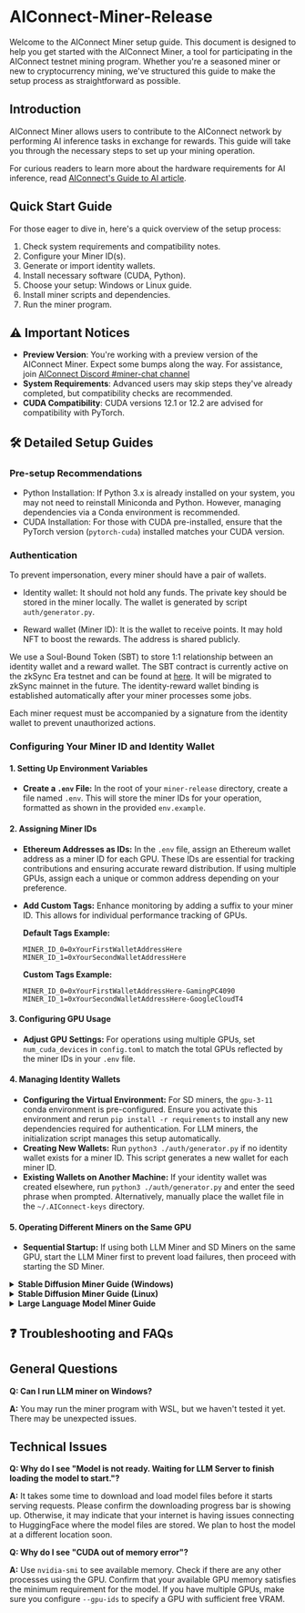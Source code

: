# AIConnect-Miner-Release

Welcome to the AIConnect Miner setup guide. This document is designed to help you get started with the AIConnect Miner, a tool for participating in the AIConnect testnet mining program. Whether you're a seasoned miner or new to cryptocurrency mining, we've structured this guide to make the setup process as straightforward as possible.
##  Introduction

AIConnect Miner allows users to contribute to the AIConnect network by performing AI inference tasks in exchange for rewards. This guide will take you through the necessary steps to set up your mining operation.

For curious readers to learn more about the hardware requirements for AI inference, read [AIConnect's Guide to AI article](https://AIConnectai.medium.com/AIConnects-guide-to-ai-beginner-s-series-part-2-db77458a62dd).

##  Quick Start Guide

For those eager to dive in, here's a quick overview of the setup process:

1. Check system requirements and compatibility notes.
2. Configure your Miner ID(s).
3. Generate or import identity wallets.
4. Install necessary software (CUDA, Python).
5. Choose your setup: Windows or Linux guide.
6. Install miner scripts and dependencies.
7. Run the miner program.

## ⚠️ Important Notices

- **Preview Version**: You're working with a preview version of the AIConnect Miner. Expect some bumps along the way. For assistance, join [AIConnect Discord #miner-chat channel]( https://discord.com/invite/AIConnectai)
- **System Requirements**: Advanced users may skip steps they've already completed, but compatibility checks are recommended.
- **CUDA Compatibility**: CUDA versions 12.1 or 12.2 are advised for compatibility with PyTorch.

## 🛠️ Detailed Setup Guides

### Pre-setup Recommendations

- Python Installation: If Python 3.x is already installed on your system, you may not need to reinstall Miniconda and Python. However, managing dependencies via a Conda environment is recommended.
- CUDA Installation: For those with CUDA pre-installed, ensure that the PyTorch version (`pytorch-cuda`) installed matches your CUDA version.

### Authentication

To prevent impersonation, every miner should have a pair of wallets.

- Identity wallet: It should not hold any funds. The private key should be stored in the miner locally. The wallet is generated by script `auth/generator.py`.

- Reward wallet (Miner ID): It is the wallet to receive points. It may hold NFT to boost the rewards. The address is shared publicly.

We use a Soul-Bound Token (SBT) to store 1:1 relationship between an identity wallet and a reward wallet. The SBT contract is currently active on the zkSync Era testnet and can be found at [here](https://sepolia.explorer.zksync.io/address/0x7798de1aE119b76037299F9B063e39760D530C10). It will be migrated to zkSync mainnet in the future. The identity-reward wallet binding is established automatically after your miner processes some jobs.

Each miner request must be accompanied by a signature from the identity wallet to prevent unauthorized actions.

### Configuring Your Miner ID and Identity Wallet

#### 1. **Setting Up Environment Variables**
- **Create a `.env` File:** In the root of your `miner-release` directory, create a file named `.env`. This will store the miner IDs for your operation, formatted as shown in the provided `env.example`.

#### 2. **Assigning Miner IDs**
- **Ethereum Addresses as IDs:** In the `.env` file, assign an Ethereum wallet address as a miner ID for each GPU. These IDs are essential for tracking contributions and ensuring accurate reward distribution. If using multiple GPUs, assign each a unique or common address depending on your preference.
- **Add Custom Tags:** Enhance monitoring by adding a suffix to your miner ID. This allows for individual performance tracking of GPUs.

  **Default Tags Example:**
  ```plaintext
  MINER_ID_0=0xYourFirstWalletAddressHere
  MINER_ID_1=0xYourSecondWalletAddressHere
  ```

  **Custom Tags Example:**
  ```plaintext
  MINER_ID_0=0xYourFirstWalletAddressHere-GamingPC4090
  MINER_ID_1=0xYourSecondWalletAddressHere-GoogleCloudT4
  ```

#### 3. **Configuring GPU Usage**
- **Adjust GPU Settings:** For operations using multiple GPUs, set `num_cuda_devices` in `config.toml` to match the total GPUs reflected by the miner IDs in your `.env` file.

#### 4. **Managing Identity Wallets**
- **Configuring the Virtual Environment:** For SD miners, the `gpu-3-11` conda environment is pre-configured. Ensure you activate this environment and rerun `pip install -r requirements` to install any new dependencies required for authentication. For LLM miners, the initialization script manages this setup automatically.
- **Creating New Wallets:** Run `python3 ./auth/generator.py` if no identity wallet exists for a miner ID. This script generates a new wallet for each miner ID.
- **Existing Wallets on Another Machine:** If your identity wallet was created elsewhere, run `python3 ./auth/generator.py` and enter the seed phrase when prompted. Alternatively, manually place the wallet file in the `~/.AIConnect-keys` directory.

#### 5. **Operating Different Miners on the Same GPU**
- **Sequential Startup:** If using both LLM Miner and SD Miners on the same GPU, start the LLM Miner first to prevent load failures, then proceed with starting the SD Miner.

<details>
<summary><b>Stable Diffusion Miner Guide (Windows)</b></summary>

#### Step 1. (Optional) Update GPU drivers

1. Go to the [NVIDIA Driver Downloads](https://www.nvidia.com/Download/index.aspx) page.

2. Select your GPU model and OS.

3. Download and install the latest driver. Restart your PC if necessary.

#### Step 2. Install Miniconda

1. Download the Miniconda Installer. 
- Visit the [Miniconda Downloads page](https://docs.conda.io/projects/miniconda/en/latest/). 
- Get the latest Windows 64-bit version for Python 3.11.
conda activate pytorch-gpu-python-3-10.
#### Step 3. Create a Conda Environment

1. Open a command prompt (Win + X > “Command Prompt”).

2. Create the Environment:
- Type `conda create --name gpu-3-11 python=3.11` (or choose your Python version).
- Press Enter and wait for the process to finish.

3. Activate the Environment
- Type `conda activate gpu-3-11`

#### Step 4: Install CUDA Toolkit
1. Download and Install CUDA:
- Visit the [CUDA Toolkit 12.1 download page](https://developer.nvidia.com/cuda-12-1-0-download-archive?target_os=Windows&target_arch=x86_64&target_version=11&target_type=exe_local).
- Select your OS version.
- Download and install it by following the prompts.

#### Step 5: Install PyTorch with GPU Support
1. Go to the [PyTorch Install Page](https://pytorch.org/get-started/locally/).
- Set Your Preferences: Choose PyTorch, Conda, CUDA 12.1
- Install PyTorch: Copy the generated command (like `conda install pytorch torchvision torchaudio pytorch-cuda=12.1 -c pytorch -c nvidia`). Paste it in the Command Prompt and hit Enter.

#### Step 6: Download Miner Scripts
1. Run `git clone https://github.com/AIConnect-network/miner-release` in command prompt. Or Click "Code -> Download ZIP" in this [Github repo - miner-release](https://github.com/AIConnect-network/miner-release) to download miner scripts.

#### Step 7: Install Dependencies from `requirements.txt`

1. Open Your Command Prompt
- Make sure you're still in your Conda environment. If not, activate it again with `conda activate gpu-3-11`

2. Navigate to `miner-release` folder
- Use the cd command to change directories to where `requirements.txt` is located. For example, `cd C:\Users\YourUsername\Documents\miner-release`.

3. Install Dependencies:
- Run the command `pip install -r requirements.txt`. This command tells pip (Python's package installer) to install all the packages listed in your requirements.txt file.

#### Step 8. Configuring Your Miner ID with a .env File
See the top of this guide.

#### Step 9. Run the miner program
1. Run `python3 sd-miner-v1.x.x.py` (select the latest version of file) in Conda environment command prompt.

2. Type `yes` when the program prompts you to download model files. It will take a while to download all models. The program will start processing automatically once it completes downloading.

#### Step 10. (Optional) Enhancing Your Mining Experience with CLI Options
To optimize and customize your mining operations, you can utilize the following command line interface (CLI) options when starting the miner:

#### `--log-level`
Control the verbosity of the miner's log messages by setting the log level. Available options are `DEBUG`, `INFO` (default), `WARNING`, `ERROR`, and `CRITICAL`.
#### `--auto-confirm`
Automate the download confirmation process, especially useful in automated setups. Use `yes` to auto-confirm or stick with `no` (default) for manual confirmation.
#### `--exclude-sdxl`
Exclude SDXL models. Recommended for Laptop GPUs, 3060, 4060, or if you are running LLM miner alongside SD miner on a same GPU, or if your available VRAM is less than 10GB. SDXL models consumes more resources (and they also earn more rewards). Turning it off will prevent performance issues or crashes on slower GPUs.

**Usage Example:**

To enable debug-level logging and auto-confirm:
```bash
python sd-miner.py --log-level DEBUG --auto-confirm yes
```

To exclude SDXL models:
```bash
python sd-miner.py --exclude-sdxl
```

Congratulations! 🌟 You're now set to serve image generation requests. You don't need to keep it up 24/7. Feel free to close the program whenever you need your GPU like playing video games or streaming videos.

</details>

<details>
<summary><b>Stable Diffusion Miner Guide (Linux)</b></summary>
This guide assumes you're familiar with the terminal and basic Linux commands. Most steps are similar to the Windows setup, with adjustments for Linux-specific commands and environments.

- Python Installation: If Python 3.x is already installed, you can skip the Miniconda installation. However, using Miniconda or Conda to manage dependencies is still recommended.
- CUDA: If CUDA is previously installed, ensure the PyTorch installation matches your CUDA version.

### Step 1. Update GPU drivers (Optional)
- Use your Linux distribution's package manager or download drivers directly from the [NVIDIA Driver Downloads](https://www.nvidia.com/Download/index.aspx). For Ubuntu, you might use commands like `sudo apt update` and `sudo ubuntu-drivers autoinstall`.

### Step 2. Install Miniconda or Conda (Optional)
- Download the Miniconda installer for Linux from the [Miniconda Downloads page](https://docs.anaconda.com/free/miniconda/).
- Use the command line to run the installer.
  
### Step 3. Create a Conda Environment
- Open a terminal.
- Create a new environment with `conda create --name gpu-3-11 python=3.11`.
- Activate the environment using `conda activate gpu-3-11`.

### Step 4: Install CUDA Toolkit
- Install CUDA from the [CUDA Toolkit download page](https://developer.nvidia.com/cuda-12-1-0-download-archive) appropriate for your Linux distribution. Follow the installation instructions provided on the NVIDIA website.

### Step 5: Install PyTorch with GPU Support
- Visit the [PyTorch installation guide](https://pytorch.org/get-started/locally/), set preferences for Linux, Conda, and the appropriate CUDA version.
- Use the provided command in the page, such as `conda install pytorch torchvision torchaudio pytorch-cuda=12.1 -c pytorch -c nvidia`, in your terminal.

### Step 6: Download Miner Scripts
- Use Git to clone the miner scripts repository with `git clone https://github.com/AIConnect-network/miner-release`. Alternatively, download the ZIP from the GitHub page and extract it.
  
### Step 7: Install Dependencies from requirements.txt
- Ensure you're in the Conda environment (`conda activate gpu-3-11`).
- Navigate to the miner-release directory.
- Install dependencies with `pip install -r requirements.txt`.

### Step 8. Configure your Miner ID
Use `.env` in the miner-release folder to set a unique miner_id for each GPU. (See the top of this guide. This is very important for tracking your contribution!)

### Step 9. Run the miner program
- Execute the miner script with `python3 sd-miner-v1.x.x.py` (select the latest version) in your terminal. Agree to download model files when prompted.

### Step 10. (Optional) Enhancing Your Mining Experience with CLI Options
To optimize and customize your mining operations, you can utilize the following command line interface (CLI) options when starting the miner:

#### `--log-level`
Control the verbosity of the miner's log messages by setting the log level. Available options are `DEBUG`, `INFO` (default), `WARNING`, `ERROR`, and `CRITICAL`.
#### `--auto-confirm`
Automate the download confirmation process, especially useful in automated setups. Use `yes` to auto-confirm or stick with `no` (default) for manual confirmation.
#### `--exclude-sdxl`
Exclude SDXL models. Recommended for Laptop GPUs, 3060, 4060, or if you are running LLM miner alongside SD miner on a same GPU, or if your available VRAM is less than 10GB. SDXL models consumes more resources (and they also earn more rewards). Turning it off will prevent performance issues or crashes on slower GPUs.

**Usage Example:**

To enable debug-level logging and auto-confirm:
```bash
python sd-miner.py --log-level DEBUG --auto-confirm yes
```

To exclude SDXL models:
```bash
python sd-miner.py --exclude-sdxl
```
  
### Additional Linux-Specific Tips:
- Use `screen` or `tmux` to keep the miner running in the background, especially when connected via SSH.

</details>

<details>
<summary><b>Large Language Model Miner Guide</b></summary>

We use [vLLM](https://docs.vllm.ai/en/latest/), a fast and easy-to-use library for LLM inference and serving. We have only tested the miner program on Linux.

### Prerequisites
- Make sure you have CUDA driver installed. We recommend using NVIDIA drivers with CUDA version 12.1 or 12.2. Other versions may probably work fine. Use `nvidia-smi` command to check CUDA version.
- You need enough disk space. You can find model size in [AIConnect-models repo](https://github.com/AIConnect-network/AIConnect-models/blob/main/models.json). Use `df -h` to see available disk space.
- You must be able to access [HuggingFace](https://huggingface.co/) from internet.

### Select a Model ID
LLMs typically consume a large amount of VRAM (Video Memory) of your GPU. Larger models have higher VRAM requirements and also have higher rewards. Read [Miner Guide Docs](https://docs.AIConnect.ai/guides/miner-guide) to choose a model that fits your hardware.

### Run the Setup Script
```bash
chmod +x llm-miner-starter.sh
./llm-miner-starter.sh <model_id> --miner-id-index 0 --port 8000 --gpu-ids 0
```

`model_id` is mandatory. For example, `openhermes-2.5-mistral-7b-gptq` is the smallest model that we support. It requires 12GB VRAM.

#### Meaning of Optional CLI arguments
- `--miner-id-index` specifies the index of miner_id in `.env` file to use. Default is 0 (using the first address configured)
- `--port` specifies the port to communicate with vLLM process. Default is 8000. Change this if this port is occupied.
- `--gpu-ids` specifies the GPU ID to use. Default is 0. Change this if you have multiple GPUs and want to use a different one.

#### Example startup command

To use default options:
```bash
./llm-miner-starter.sh openhermes-2.5-mistral-7b-gptq
```

To use the second address with custom port and GPU ID
```bash
./llm-miner-starter.sh openhermes-2.5-mistral-7b-gptq --miner-id-index 1 --port 8001 --gpu-ids 1
```

### If you have trouble downloading
The first time that the miner program starts up will take a long time because it needs to download the model file. You should see progress bars in the command line output. Models are saved in `$HOME/.cache/huggingface` by default. If download progress is interrupted or throws an error, press "Ctrl+C" to stop the starter script and retry. If it's still stuck, delete `$HOME/.cache/huggingface` and try again.

### If you are running 8x7b or 34b or 70b model
We notice that 8x7b, 34b, 70b model loading might take very long time (up to 1 hour) on some devices. If you keep seeing "Model is not ready" and if you don't see any error during downloading, you should wait for some more time.

### Reference table demonstrating model id and vram usage
| Model ID | VRAM Usage (GB) |
|----------|-----------------|
| openhermes-2.5-mistral-7b-gptq  | 10               |
| mistralai/mistral-7b-instruct-v0.2       | 15               |
| openhermes-2-pro-mistral-7b     | 15               |
| (recommended) dolphin-2.9-llama3-8b     | 17               |
| mistralai/mixtral-8x7b-instruct-v0.1 | 28               | 
| (recommended) openhermes-mixtral-8x7b-gptq | 28        |
| openhermes-2-yi-34b-gptq       | 37               |
| meta-llama/llama-2-70b-chat              | 41               |

</details>

## ❓ Troubleshooting and FAQs

## General Questions

**Q: Can I run LLM miner on Windows?** 

**A:** You may run the miner program with WSL, but we haven't tested it yet. There may be unexpected issues.

## Technical Issues

**Q: Why do I see "Model is not ready. Waiting for LLM Server to finish loading the model to start."?**  

**A:** It takes some time to download and load model files before it starts serving requests. Please confirm the downloading progress bar is showing up. Otherwise, it may indicate that your internet is having issues connecting to HuggingFace where the model files are stored. We plan to host the model at a different location soon.

**Q: Why do I see "CUDA out of memory error"?**  

**A:** Use `nvidia-smi` to see available memory. Check if there are any other processes using the GPU. Confirm that your available GPU memory satisfies the minimum requirement for the model. If you have multiple GPUs, make sure you configure `--gpu-ids` to specify a GPU with sufficient free VRAM.
